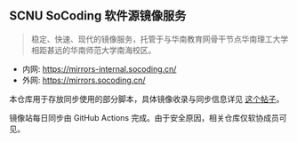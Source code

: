 ## SCNU SoCoding 软件源镜像服务

> 稳定、快速、现代的镜像服务，托管于与华南教育网骨干节点华南理工大学相距甚远的华南师范大学南海校区。

- 内网: https://mirrors-internal.socoding.cn/
- 外网: https://mirrors.socoding.cn/

本仓库用于存放同步使用的部分脚本，具体镜像收录与同步信息详见 [这个帖子](https://socoding.cn/t/topic/302)。

镜像站每日同步由 GitHub Actions 完成。由于安全原因，相关仓库仅软协成员可见。

